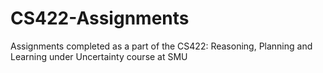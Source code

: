 # CS422-Assignments
Assignments completed as a part of the CS422: Reasoning, Planning and Learning under Uncertainty course at SMU
